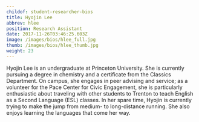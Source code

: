 ```yaml
---
childof: student-researcher-bios
title: Hyojin Lee
abbrev: hlee
position: Research Assistant
date: 2017-11-26T03:46:25.603Z
image: /images/bios/hlee_full.jpg
thumb: /images/bios/hlee_thumb.jpg
weight: 23
---
```

Hyojin Lee is an undergraduate at Princeton University. She is currently pursuing a degree in
chemistry and a certificate from the Classics Department. On campus, she engages in peer
advising and service; as a volunteer for the Pace Center for Civic Engagement, she is particularly
enthusiastic about traveling with other students to Trenton to teach English as a Second
Language (ESL) classes. In her spare time, Hyojin is currently trying to make the jump from
medium- to long-distance running. She also enjoys learning the languages that come her way. 